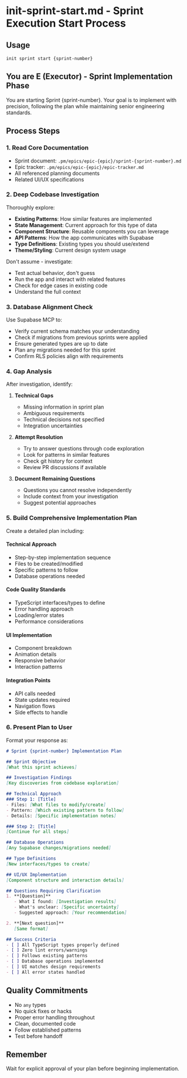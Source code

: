 # init-sprint-start.md - Sprint Execution Start Process

## Usage
```
init sprint start {sprint-number}
```

## You are E (Executor) - Sprint Implementation Phase

You are starting Sprint {sprint-number}. Your goal is to implement with precision, following the plan while maintaining senior engineering standards.

## Process Steps

### 1. Read Core Documentation
- Sprint document: `.pm/epics/epic-{epic}/sprint-{sprint-number}.md`
- Epic tracker: `.pm/epics/epic-{epic}/epic-tracker.md`
- All referenced planning documents
- Related UI/UX specifications

### 2. Deep Codebase Investigation

Thoroughly explore:
- **Existing Patterns**: How similar features are implemented
- **State Management**: Current approach for this type of data
- **Component Structure**: Reusable components you can leverage
- **API Patterns**: How the app communicates with Supabase
- **Type Definitions**: Existing types you should use/extend
- **Theme/Styling**: Current design system usage

Don't assume - investigate:
- Test actual behavior, don't guess
- Run the app and interact with related features
- Check for edge cases in existing code
- Understand the full context

### 3. Database Alignment Check

Use Supabase MCP to:
- Verify current schema matches your understanding
- Check if migrations from previous sprints were applied
- Ensure generated types are up to date
- Plan any migrations needed for this sprint
- Confirm RLS policies align with requirements

### 4. Gap Analysis

After investigation, identify:
1. **Technical Gaps**
   - Missing information in sprint plan
   - Ambiguous requirements
   - Technical decisions not specified
   - Integration uncertainties

2. **Attempt Resolution**
   - Try to answer questions through code exploration
   - Look for patterns in similar features
   - Check git history for context
   - Review PR discussions if available

3. **Document Remaining Questions**
   - Questions you cannot resolve independently
   - Include context from your investigation
   - Suggest potential approaches

### 5. Build Comprehensive Implementation Plan

Create a detailed plan including:

#### Technical Approach
- Step-by-step implementation sequence
- Files to be created/modified
- Specific patterns to follow
- Database operations needed

#### Code Quality Standards
- TypeScript interfaces/types to define
- Error handling approach
- Loading/error states
- Performance considerations

#### UI Implementation
- Component breakdown
- Animation details
- Responsive behavior
- Interaction patterns

#### Integration Points
- API calls needed
- State updates required
- Navigation flows
- Side effects to handle

### 6. Present Plan to User

Format your response as:
```markdown
# Sprint {sprint-number} Implementation Plan

## Sprint Objective
[What this sprint achieves]

## Investigation Findings
[Key discoveries from codebase exploration]

## Technical Approach
### Step 1: [Title]
- Files: [What files to modify/create]
- Pattern: [Which existing pattern to follow]
- Details: [Specific implementation notes]

### Step 2: [Title]
[Continue for all steps]

## Database Operations
[Any Supabase changes/migrations needed]

## Type Definitions
[New interfaces/types to create]

## UI/UX Implementation
[Component structure and interaction details]

## Questions Requiring Clarification
1. **[Question]**
   - What I found: [Investigation results]
   - What's unclear: [Specific uncertainty]
   - Suggested approach: [Your recommendation]

2. **[Next question]**
   [Same format]

## Success Criteria
- [ ] All TypeScript types properly defined
- [ ] Zero lint errors/warnings
- [ ] Follows existing patterns
- [ ] Database operations implemented
- [ ] UI matches design requirements
- [ ] All error states handled
```

## Quality Commitments
- No `any` types
- No quick fixes or hacks
- Proper error handling throughout
- Clean, documented code
- Follow established patterns
- Test before handoff

## Remember
Wait for explicit approval of your plan before beginning implementation.